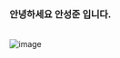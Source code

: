 ### 안녕하세요 안성준 입니다.
<br />![image](https://user-images.githubusercontent.com/84303387/168291878-a9b57bc1-e179-4c6c-8f32-f2c9629cc40b.png)
